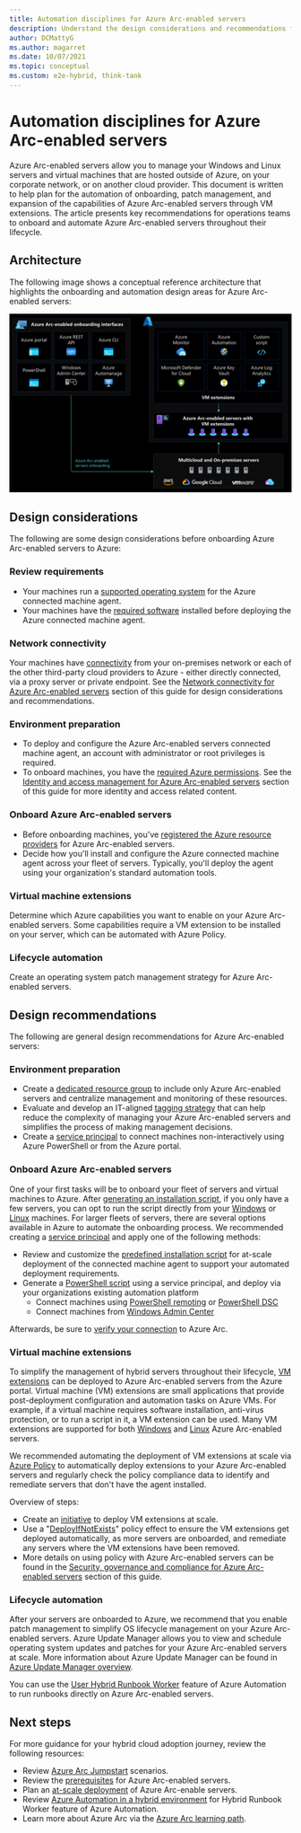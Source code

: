 ```yaml
---
title: Automation disciplines for Azure Arc-enabled servers
description: Understand the design considerations and recommendations for automation of Azure Arc-enabled servers
author: DCMattyG
ms.author: magarret
ms.date: 10/07/2021
ms.topic: conceptual
ms.custom: e2e-hybrid, think-tank
---
```


# Automation disciplines for Azure Arc-enabled servers

Azure Arc-enabled servers allow you to manage your Windows and Linux servers and virtual machines that are hosted outside of Azure, on your corporate network, or on another cloud provider. This document is written to help plan for the automation of onboarding, patch management, and expansion of the capabilities of Azure Arc-enabled servers through VM extensions. The article presents key recommendations for operations teams to onboard and automate Azure Arc-enabled servers throughout their lifecycle.

## Architecture

The following image shows a conceptual reference architecture that highlights the onboarding and automation design areas for Azure Arc-enabled servers:

[![Diagram that shows Azure Arc-enabled data services, including Onboarding and V M extension integration.](./media/arc-enabled-servers-onboarding.png)](./media/arc-enabled-servers-onboarding.png#lightbox)

## Design considerations

The following are some design considerations before onboarding Azure Arc-enabled servers to Azure:

### Review requirements

- Your machines run a [supported operating system](/azure/azure-arc/servers/agent-overview#supported-operating-systems) for the Azure connected machine agent.
- Your machines have the [required software](/azure/azure-arc/servers/agent-overview#software-requirements) installed before deploying the Azure connected machine agent.

### Network connectivity

Your machines have [connectivity](/azure/azure-arc/servers/agent-overview#networking-configuration) from your on-premises network or each of the other third-party cloud providers to Azure - either directly connected, via a proxy server or private endpoint. See the [Network connectivity for Azure Arc-enabled servers](./eslz-arc-servers-connectivity.md) section of this guide for design considerations and recommendations.

### Environment preparation

- To deploy and configure the Azure Arc-enabled servers connected machine agent, an account with administrator or root privileges is required.
- To onboard machines, you have the [required Azure permissions](/azure/azure-arc/servers/agent-overview#required-permissions). See the [Identity and access management for Azure Arc-enabled servers](./eslz-identity-and-access-management.md) section of this guide for more identity and access related content.

### Onboard Azure Arc-enabled servers

- Before onboarding machines, you've [registered the Azure resource providers](/azure/azure-arc/servers/agent-overview#register-azure-resource-providers) for Azure Arc-enabled servers.
- Decide how you'll install and configure the Azure connected machine agent across your fleet of servers. Typically, you'll deploy the agent using your organization's standard automation tools.

### Virtual machine extensions

Determine which Azure capabilities you want to enable on your Azure Arc-enabled servers. Some capabilities require a VM extension to be installed on your server, which can be automated with Azure Policy.

### Lifecycle automation

Create an operating system patch management strategy for Azure Arc-enabled servers.

## Design recommendations

The following are general design recommendations for Azure Arc-enabled servers:

### Environment preparation

- Create a [dedicated resource group](/azure/azure-resource-manager/management/manage-resource-groups-portal#create-resource-groups) to include only Azure Arc-enabled servers and centralize management and monitoring of these resources.
- Evaluate and develop an IT-aligned [tagging strategy](../../../ready/azure-best-practices/resource-naming-and-tagging-decision-guide.md) that can help reduce the complexity of managing your Azure Arc-enabled servers and simplifies the process of making management decisions.
- Create a [service principal](/azure/azure-arc/servers/onboard-service-principal#create-a-service-principal-for-onboarding-at-scale) to connect machines non-interactively using Azure PowerShell or from the Azure portal.

### Onboard Azure Arc-enabled servers

One of your first tasks will be to onboard your fleet of servers and virtual machines to Azure. After [generating an installation script](/azure/azure-arc/servers/onboard-portal#generate-the-installation-script-from-the-azure-portal), if you only have a few servers, you can opt to run the script directly from your [Windows](/azure/azure-arc/servers/onboard-portal#install-and-validate-the-agent-on-windows) or [Linux](/azure/azure-arc/servers/onboard-portal#install-and-validate-the-agent-on-linux) machines. For larger fleets of servers, there are several options available in Azure to automate the onboarding process. We recommended creating a [service principal](/azure/azure-arc/servers/onboard-service-principal#create-a-service-principal-for-onboarding-at-scale) and apply one of the following methods:

- Review and customize the [predefined installation script](/azure/azure-arc/servers/onboard-service-principal) for at-scale deployment of the connected machine agent to support your automated deployment requirements.
- Generate a [PowerShell script](/azure/azure-arc/servers/onboard-service-principal) using a service principal, and deploy via your organizations existing automation platform
  - Connect machines using [PowerShell remoting](/azure/azure-arc/servers/onboard-powershell#install-and-connect-by-using-powershell-remoting) or [PowerShell DSC](/azure/azure-arc/servers/onboard-dsc)
  - Connect machines from [Windows Admin Center](/azure/azure-arc/servers/onboard-windows-admin-center)

Afterwards, be sure to [verify your connection](/azure/azure-arc/servers/onboard-portal#verify-the-connection-with-azure-arc) to Azure Arc.

### Virtual machine extensions

To simplify the management of hybrid servers throughout their lifecycle, [VM extensions](/azure/azure-arc/servers/manage-vm-extensions) can be deployed to Azure Arc-enabled servers from the Azure portal. Virtual machine (VM) extensions are small applications that provide post-deployment configuration and automation tasks on Azure VMs. For example, if a virtual machine requires software installation, anti-virus protection, or to run a script in it, a VM extension can be used. Many VM extensions are supported for both [Windows](/azure/azure-arc/servers/manage-vm-extensions#windows-extensions) and [Linux](/azure/azure-arc/servers/manage-vm-extensions#linux-extensions) Azure Arc-enabled servers.

We recommended automating the deployment of VM extensions at scale via [Azure Policy](/azure/governance/policy/overview) to automatically deploy extensions to your Azure Arc-enabled servers and regularly check the policy compliance data to identify and remediate servers that don't have the agent installed.

Overview of steps:

- Create an [initiative](/azure/security-center/security-policy-concept#what-is-a-security-initiative) to deploy VM extensions at scale.
- Use a "[DeployIfNotExists](/azure/governance/policy/concepts/effects#deployifnotexists)" policy effect to ensure the VM extensions get deployed automatically, as more servers are onboarded, and remediate any servers where the VM extensions have been removed.
- More details on using policy with Azure Arc-enabled servers can be found in the [Security, governance and compliance for Azure Arc-enabled servers](./eslz-security-governance-and-compliance.md) section of this guide.

### Lifecycle automation

After your servers are onboarded to Azure, we recommend that you enable patch management to simplify OS lifecycle management on your Azure Arc-enabled servers. Azure Update Manager allows you to view and schedule operating system updates and patches for your Azure Arc-enabled servers at scale. More information about Azure Update Manager can be found in [Azure Update Manager overview](/azure/update-manager/overview).

You can use the [User Hybrid Runbook Worker](/azure/automation/extension-based-hybrid-runbook-worker-install?tabs=windows) feature of Azure Automation to run runbooks directly on Azure Arc-enabled servers.

## Next steps

For more guidance for your hybrid cloud adoption journey,  review the following resources:

- Review [Azure Arc Jumpstart](https://azurearcjumpstart.io/azure_arc_jumpstart/azure_arc_servers/day2/) scenarios.
- Review the [prerequisites](/azure/azure-arc/servers/agent-overview#prerequisites) for Azure Arc-enabled servers.
- Plan an [at-scale deployment](/azure/azure-arc/servers/plan-at-scale-deployment) of Azure Arc-enable servers.
- Review [Azure Automation in a hybrid environment](/azure/architecture/hybrid/azure-automation-hybrid) for Hybrid Runbook Worker feature of Azure Automation.
- Learn more about Azure Arc via the [Azure Arc learning path](/training/paths/manage-hybrid-infrastructure-with-azure-arc/).
